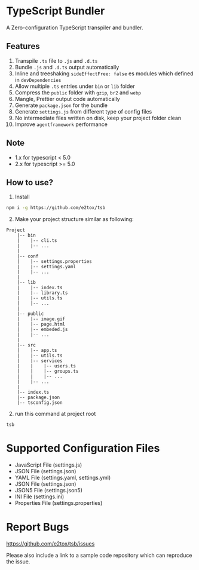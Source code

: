 # TypeScript Bundler

A Zero-configuration TypeScript transpiler and bundler.

## Features

1. Transpile `.ts` file to `.js` and `.d.ts`
2. Bundle `.js` and `.d.ts` output automatically
3. Inline and treeshaking `sideEffectFree: false` es modules which defined in `devDependencies`
4. Allow multiple `.ts` entries under `bin` or `lib` folder
5. Compress the `public` folder with `gzip`, `br2` and `webp`
6. Mangle, Prettier output code automatically
7. Generate `package.json` for the bundle
8. Generate `settings.js` from different type of config files
9. No intermediate files written on disk, keep your project folder clean
10. Improve `agentframework` performance

## Note
- 1.x for typescript < 5.0
- 2.x for typescript >= 5.0

## How to use?
1. Install

```bash
npm i -g https://github.com/e2tox/tsb
```

2. Make your project structure similar as following:

```
Project
    |-- bin
    |    |-- cli.ts
    |    |-- ...
    |
    |-- conf
    |    |-- settings.properties
    |    |-- settings.yaml
    |    |-- ...
    |
    |-- lib
    |    |-- index.ts
    |    |-- library.ts
    |    |-- utils.ts
    |    |-- ...
    |
    |-- public
    |    |-- image.gif
    |    |-- page.html
    |    |-- embeded.js
    |    |-- ...
    |
    |-- src
    |    |-- app.ts
    |    |-- utils.ts
    |    |-- services
    |    |    |-- users.ts
    |    |    |-- groups.ts
    |    |    |-- ...
    |    |-- ...
    |
    |-- index.ts
    |-- package.json
    |-- tsconfig.json
```

2. run this command at project root

```
tsb
```

# Supported Configuration Files

- JavaScript File (settings.js)
- JSON File (settings.json)
- YAML File (settings.yaml, settings.yml)
- JSON File (settings.json)
- JSON5 File (settings.json5)
- INI File (settings.ini)
- Properties File (settings.properties)

# Report Bugs

https://github.com/e2tox/tsb/issues

Please also include a link to a sample code repository which can reproduce the issue.
